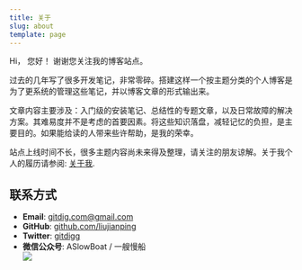 ```yaml
---
title: 关于
slug: about
template: page
---
```


Hi， 您好！ 谢谢您关注我的博客站点。

过去的几年写了很多开发笔记，非常零碎。搭建这样一个按主题分类的个人博客是为了更系统的管理这些笔记，并以博客文章的形式输出来。

文章内容主要涉及：入门级的安装笔记、总结性的专题文章，以及日常故障的解决方案。其难易度并不是考虑的首要因素。将这些知识落盘，减轻记忆的负担，是主要目的。如果能给读的人带来些许帮助，是我的荣幸。

站点上线时间不长，很多主题内容尚未来得及整理，请关注的朋友谅解。关于我个人的履历请参阅: [关于我](/resume).

## 联系方式

<ul>
    <li>
    <strong>Email</strong>: 
    <a href="mailto:gitdig.com@gmail.com">gitdig.com@gmail.com</a>
    </li>
    <li>
    <strong>GitHub</strong>:
    <a target="_blank" rel="noopener noreferrer" href="https://github.com/liujianping">github.com/liujianping</a>
    </li>
    <li>
    <strong>Twitter</strong>:
    <a href="https://twitter.com/gitdigg" target="_blank" rel="noopener noreferrer">
          gitdigg
    </a>
    </li>
    <li>
    <strong>微信公众号</strong>: 
    ASlowBoat / 一艘慢船
    </li>
    <image src="/logos/weixin.jpg" />
</ul>



